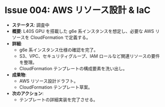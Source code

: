 # Issue 004: AWS リソース設計 & IaC

- **ステータス**: 調査中
- **概要**: L40S GPU を搭載した g6e 系インスタンスを想定し、必要な AWS リソースを CloudFormation で定義する。
- **詳細**:
  - g6e 系インスタンス仕様の確認を完了。
  - S3、VPC、セキュリティグループ、IAM ロールなど関連リソースの要件を整理。
  - CloudFormation テンプレートの構成要素を洗い出し。
- **成果物**:
  - AWS リソース設計ドラフト。
  - CloudFormation テンプレート草案。
- **次のアクション**:
  - テンプレートの詳細実装を完了させる。
